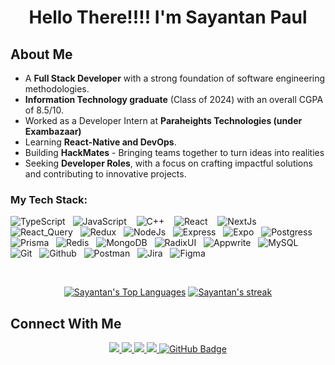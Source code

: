 <h1 align="center">Hello There!!!! I'm Sayantan Paul</h1>

## About Me

- A **Full Stack Developer** with a strong foundation of software engineering methodologies.
- **Information Technology graduate** (Class of 2024) with an overall CGPA of 8.5/10.
- Worked as a Developer Intern at **Paraheights Technologies (under Exambazaar)**
- Learning **React-Native and DevOps**.
- Building **HackMates** - Bringing teams together to turn ideas into realities
- Seeking **Developer Roles**, with a focus on crafting impactful solutions and contributing to innovative projects.

### My Tech Stack:

![TypeScript](https://img.shields.io/badge/typescript-%23007ACC.svg?style=for-the-badge&logo=typescript&logoColor=white)&nbsp;&nbsp;
![JavaScript](https://img.shields.io/badge/javascript-%23323330.svg?style=for-the-badge&logo=javascript&logoColor=%23F7DF1E) &nbsp;&nbsp;
![C++](https://img.shields.io/badge/c++-%2300599C.svg?style=for-the-badge&logo=c%2B%2B&logoColor=white) &nbsp;&nbsp;
![React](https://img.shields.io/badge/react-%2320232a.svg?style=for-the-badge&logo=react&logoColor=%2361DAFB) &nbsp;&nbsp;
![NextJs](https://img.shields.io/badge/Next-black?style=for-the-badge&logo=next.js&logoColor=white)&nbsp;&nbsp;
![React_Query](https://img.shields.io/badge/-React%20Query-FF4154?style=for-the-badge&logo=react%20query&logoColor=white)&nbsp;&nbsp;
![Redux](https://img.shields.io/badge/redux-%23593d88.svg?style=for-the-badge&logo=redux&logoColor=white)&nbsp;&nbsp;
![NodeJs](https://img.shields.io/badge/node.js-black?style=for-the-badge&logo=node.js&js&logoColor=white)&nbsp;&nbsp;
![Express](https://img.shields.io/badge/express.js-%23404d59.svg?style=for-the-badge&logo=express&logoColor=%2361DAFB)&nbsp;&nbsp;
![Expo](https://img.shields.io/badge/expo-1C1E24?style=for-the-badge&logo=expo&logoColor=#D04A37)&nbsp;&nbsp;
![Postgress](https://img.shields.io/badge/postgres-%23316192.svg?style=for-the-badge&logo=postgresql&logoColor=white)&nbsp;&nbsp;
![Prisma](https://img.shields.io/badge/Prisma-3982CE?style=for-the-badge&logo=Prisma&logoColor=white)&nbsp;&nbsp;
![Redis](https://img.shields.io/badge/redis-%23DD0031.svg?style=for-the-badge&logo=redis&logoColor=white)&nbsp;&nbsp;
![MongoDB](https://img.shields.io/badge/MongoDB-%234ea94b.svg?style=for-the-badge&logo=mongodb&logoColor=white)&nbsp;&nbsp;
![RadixUI](https://img.shields.io/badge/radix%20ui-161618.svg?style=for-the-badge&logo=radix-ui&logoColor=white)&nbsp;&nbsp;
![Appwrite](https://img.shields.io/badge/Appwrite-%23FD366E.svg?style=for-the-badge&logo=appwrite&logoColor=white)&nbsp;&nbsp;
![MySQL](https://img.shields.io/badge/mysql-4479A1.svg?style=for-the-badge&logo=mysql&logoColor=white)&nbsp;&nbsp;
![Git](https://img.shields.io/badge/git-%23F05033.svg?style=for-the-badge&logo=git&logoColor=white)&nbsp;&nbsp;
![Github](https://img.shields.io/badge/github-%23121011.svg?style=for-the-badge&logo=github&logoColor=white)&nbsp;&nbsp;
![Postman](https://img.shields.io/badge/Postman-FF6C37?style=for-the-badge&logo=postman&logoColor=white)&nbsp;&nbsp;
![Jira](https://img.shields.io/badge/jira-%230A0FFF.svg?style=for-the-badge&logo=jira&logoColor=white)&nbsp;&nbsp;
![Figma](https://img.shields.io/badge/figma-%23F24E1E.svg?style=for-the-badge&logo=figma&logoColor=white)&nbsp;&nbsp;

<div align="center" >
</br>
 
  <a href="https://github.com/SayantanmPaul/github-readme-stats"><img alt="Sayantan's Top Languages" src="https://github-readme-stats.vercel.app/api/top-langs/?username=SayantanmPaul&langs_count=8&count_private=true&layout=compact&theme=react&hide_border=true&bg_color=0D1117" /></a>
  <a href="https://github.com/Sayantanmpaul/github-readme-streak-stats">
    <img title="🔥 Get streak stats for your profile at git.io/streak-stats" alt="Sayantan's streak" src="https://github-readme-streak-stats.herokuapp.com/?user=SayantanmPaul&theme=black-ice&hide_border=true&stroke=0000&background=0D1117"/>
 </a>
 
</div>

## Connect With Me

<p align="center">
  <a href="https://github.com/SayantanmPaul/github-profile-views-counter">
      <img src="https://komarev.com/ghpvc/?username=SayantanmPaul">
  </a>
  
  <a href='https://twitter.com/impaul_p78814'>
    <img src='https://img.shields.io/badge/Twitter-%23039BE5.svg?logo=Twitter&logoColor=white'/>
  </a>
  </a>
  <a href='https://www.instagram.com/sayantanpaul.11/'>
    <img src='https://img.shields.io/badge/Instagram-CA4245.svg?logo=Instagram&logoColor=white'/>
  </a>
  <a href='https://linkedin.com/in/imsayantanpaul'>
    <img src='https://img.shields.io/badge/LinkedIn-%230077B5.svg?logo=linkedin&logoColor=white'/>
  </a>
  <a href="https://github.com/SayantanmPaul?tab=followers">
    <img src="https://img.shields.io/github/followers/SayantanmPaul?label=Github&style=social" alt="GitHub Badge">
  </a>
</p>
